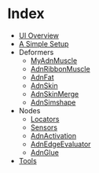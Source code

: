 # Index

- [UI Overview](ui_overview)
- [A Simple Setup](simple_setup)
- Deformers </br>
    - [MyAdnMuscle](muscle) </br>
    - [AdnRibbonMuscle](ribbon) </br>
    - [AdnFat](fat) </br>
    - [AdnSkin](skin) </br>
    - [AdnSkinMerge](skin_merge) </br>
    - [AdnSimshape](simshape) </br>
- Nodes </br>
    - [Locators](locators) </br>
    - [Sensors](sensors) </br>
    - [AdnActivation](activation) </br>
    - [AdnEdgeEvaluator](edge_evaluator) </br>
    - [AdnGlue](glue) </br>
- [Tools](tools)
